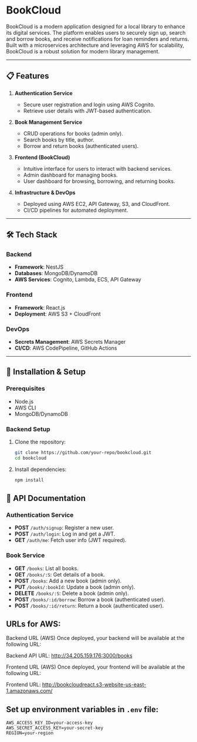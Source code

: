 # BookCloud

BookCloud is a modern application designed for a local library to enhance its digital services. The platform enables users to securely sign up, search and borrow books, and receive notifications for loan reminders and returns. Built with a microservices architecture and leveraging AWS for scalability, BookCloud is a robust solution for modern library management.

---

## 📋 Features

1. **Authentication Service**
   - Secure user registration and login using AWS Cognito.
   - Retrieve user details with JWT-based authentication.

2. **Book Management Service**
   - CRUD operations for books (admin only).
   - Search books by title, author.
   - Borrow and return books (authenticated users).

3. **Frontend (BookCloud)**
   - Intuitive interface for users to interact with backend services.
   - Admin dashboard for managing books.
   - User dashboard for browsing, borrowing, and returning books.

4. **Infrastructure & DevOps**
   - Deployed using AWS EC2, API Gateway, S3, and CloudFront.
   - CI/CD pipelines for automated deployment.

---

## 🛠️ Tech Stack

### Backend
- **Framework**: NestJS
- **Databases**: MongoDB/DynamoDB
- **AWS Services**: Cognito, Lambda, ECS, API Gateway

### Frontend
- **Framework**: React.js
- **Deployment**: AWS S3 + CloudFront

### DevOps
- **Secrets Management**: AWS Secrets Manager
- **CI/CD**: AWS CodePipeline, GitHub Actions

---

## 🚀 Installation & Setup

### Prerequisites
- Node.js
- AWS CLI
- MongoDB/DynamoDB

### Backend Setup

1. Clone the repository:
   ```bash
   git clone https://github.com/your-repo/bookcloud.git  
   cd bookcloud  
2. Install dependencies:
   ```bash
   npm install
## 📖 API Documentation

### Authentication Service

- **POST** `/auth/signup`: Register a new user.
- **POST** `/auth/login`: Log in and get a JWT.
- **GET** `/auth/me`: Fetch user info (JWT required).

### Book Service

- **GET** `/books`: List all books.
- **GET** `/books/:S`: Get details of a book.
- **POST** `/books`: Add a new book (admin only).
- **PUT** `/books/:bookId`: Update a book (admin only).
- **DELETE** `/books/:S`: Delete a book (admin only).
- **POST** `/books/:id/borrow`: Borrow a book (authenticated user).
- **POST** `/books/:id/return`: Return a book (authenticated user).


## URLs for AWS:
  
Backend URL (AWS)
Once deployed, your backend will be available at the following URL:

Backend API URL: http://34.205.159.176:3000/books

Frontend URL (AWS)
Once deployed, your frontend will be available at the following URL:

Frontend URL: http://bookcloudreact.s3-website-us-east-1.amazonaws.com/


## Set up environment variables in `.env` file:
```env
AWS_ACCESS_KEY_ID=your-access-key  
AWS_SECRET_ACCESS_KEY=your-secret-key  
REGION=your-region







